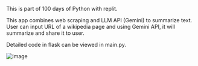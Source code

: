 This is part of 100 days of Python with replit.

This app combines web scraping and LLM API (Gemini) to summarize text. User can input URL of a wikipedia page and using Gemini API, it will summarize and share it to user.

Detailed code in flask can be viewed in main.py.

![image](https://github.com/user-attachments/assets/f45f9c39-218e-4470-8682-c88c891815d3)

